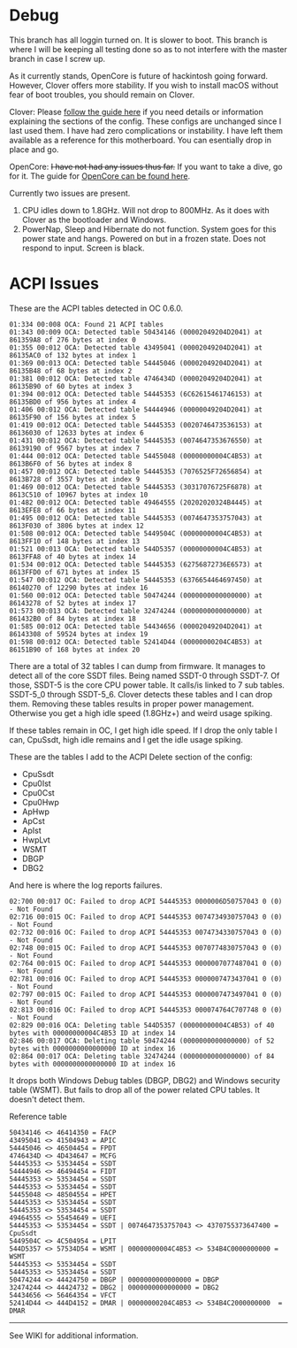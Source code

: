 # Debug

This branch has all loggin turned on. It is slower to boot. This branch is where I will be keeping all testing done so as to not interfere with the master branch in case I screw up.

As it currently stands, OpenCore is future of hackintosh going forward. However, Clover offers more stability. If you wish to install macOS without fear of boot troubles, you should remain on Clover.

Clover: Please [follow the guide here](https://hackintosh.gitbook.io/-r-hackintosh-vanilla-desktop-guide/) if you need details or information explaining the sections of the config. These configs are unchanged since I last used them. I have had zero complications or instability. I have left them available as a reference for this motherboard. You can esentially drop in place and go.

OpenCore: ~~I have not had any issues thus far.~~ If you want to take a dive, go for it. The guide for [OpenCore can be found here](https://dortania.github.io/OpenCore-Desktop-Guide/).

Currently two issues are present. 

1. CPU idles down to 1.8GHz. Will not drop to 800MHz. As it does with Clover as the bootloader and Windows.
2. PowerNap, Sleep and Hibernate do not function. System goes for this power state and hangs. Powered on but in a frozen state. Does not respond to input. Screen is black.

# ACPI Issues

These are the ACPI tables detected in OC 0.6.0.
```
01:334 00:008 OCA: Found 21 ACPI tables
01:343 00:009 OCA: Detected table 50434146 (00002049204D2041) at 861359A8 of 276 bytes at index 0
01:355 00:012 OCA: Detected table 43495041 (00002049204D2041) at 86135AC0 of 132 bytes at index 1
01:369 00:013 OCA: Detected table 54445046 (00002049204D2041) at 86135B48 of 68 bytes at index 2
01:381 00:012 OCA: Detected table 4746434D (00002049204D2041) at 86135B90 of 60 bytes at index 3
01:394 00:012 OCA: Detected table 54445353 (6C62615461746153) at 86135BD0 of 956 bytes at index 4
01:406 00:012 OCA: Detected table 54444946 (00000049204D2041) at 86135F90 of 156 bytes at index 5
01:419 00:012 OCA: Detected table 54445353 (0020746473536153) at 86136030 of 12633 bytes at index 6
01:431 00:012 OCA: Detected table 54445353 (0074647353676550) at 86139190 of 9567 bytes at index 7
01:444 00:012 OCA: Detected table 54455048 (00000000004C4B53) at 8613B6F0 of 56 bytes at index 8
01:457 00:012 OCA: Detected table 54445353 (7076525F72656854) at 8613B728 of 3557 bytes at index 9
01:469 00:012 OCA: Detected table 54445353 (30317076725F6878) at 8613C510 of 10967 bytes at index 10
01:482 00:012 OCA: Detected table 49464555 (20202020324B4445) at 8613EFE8 of 66 bytes at index 11
01:495 00:012 OCA: Detected table 54445353 (0074647353757043) at 8613F030 of 3806 bytes at index 12
01:508 00:012 OCA: Detected table 5449504C (00000000004C4B53) at 8613FF10 of 148 bytes at index 13
01:521 00:013 OCA: Detected table 544D5357 (00000000004C4B53) at 8613FFA8 of 40 bytes at index 14
01:534 00:012 OCA: Detected table 54445353 (62756872736E6573) at 8613FFD0 of 671 bytes at index 15
01:547 00:012 OCA: Detected table 54445353 (6376654464697450) at 86140270 of 12290 bytes at index 16
01:560 00:012 OCA: Detected table 50474244 (0000000000000000) at 86143278 of 52 bytes at index 17
01:573 00:013 OCA: Detected table 32474244 (0000000000000000) at 861432B0 of 84 bytes at index 18
01:585 00:012 OCA: Detected table 54434656 (00002049204D2041) at 86143308 of 59524 bytes at index 19
01:598 00:012 OCA: Detected table 52414D44 (00000000204C4B53) at 86151B90 of 168 bytes at index 20
```
There are a total of 32 tables I can dump from firmware. It manages to detect all of the core SSDT files. Being named SSDT-0 through SSDT-7. Of those, SSDT-5 is the core CPU power table. It calls/is linked to 7 sub tables. SSDT-5_0 through SSDT-5_6. Clover detects these tables and I can drop them. Removing these tables results in proper power management. Otherwise you get a high idle speed (1.8GHz+) and weird usage spiking.

If these tables remain in OC, I get high idle speed. If I drop the only table I can, CpuSsdt, high idle remains and I get the idle usage spiking.

These are the tables I add to the ACPI Delete section of the config:

- CpuSsdt
- Cpu0Ist
- Cpu0Cst
- Cpu0Hwp
- ApHwp
- ApCst
- ApIst
- HwpLvt
- WSMT
- DBGP
- DBG2

And here is where the log reports failures.
```
02:700 00:017 OC: Failed to drop ACPI 54445353 0000006D50757043 0 (0) - Not Found
02:716 00:015 OC: Failed to drop ACPI 54445353 0074734930757043 0 (0) - Not Found
02:732 00:016 OC: Failed to drop ACPI 54445353 0074734330757043 0 (0) - Not Found
02:748 00:015 OC: Failed to drop ACPI 54445353 0070774830757043 0 (0) - Not Found
02:764 00:015 OC: Failed to drop ACPI 54445353 0000007077487041 0 (0) - Not Found
02:781 00:016 OC: Failed to drop ACPI 54445353 0000007473437041 0 (0) - Not Found
02:797 00:015 OC: Failed to drop ACPI 54445353 0000007473497041 0 (0) - Not Found
02:813 00:016 OC: Failed to drop ACPI 54445353 000074764C707748 0 (0) - Not Found
02:829 00:016 OCA: Deleting table 544D5357 (00000000004C4B53) of 40 bytes with 00000000004C4B53 ID at index 14
02:846 00:017 OCA: Deleting table 50474244 (0000000000000000) of 52 bytes with 0000000000000000 ID at index 16
02:864 00:017 OCA: Deleting table 32474244 (0000000000000000) of 84 bytes with 0000000000000000 ID at index 16
```
It drops both Windows Debug tables (DBGP, DBG2) and Windows security table (WSMT). But fails to drop all of the power related CPU tables. It doesn't detect them.

Reference table
```
50434146 <> 46414350 = FACP
43495041 <> 41504943 = APIC
54445046 <> 46504454 = FPDT
4746434D <> 4D434647 = MCFG
54445353 <> 53534454 = SSDT
54444946 <> 46494454 = FIDT
54445353 <> 53534454 = SSDT
54445353 <> 53534454 = SSDT
54455048 <> 48504554 = HPET
54445353 <> 53534454 = SSDT
54445353 <> 53534454 = SSDT
49464555 <> 55454649 = UEFI
54445353 <> 53534454 = SSDT | 0074647353757043 <> 4370755373647400 = CpuSsdt
5449504C <> 4C504954 = LPIT
544D5357 <> 57534D54 = WSMT | 00000000004C4B53 <> 534B4C0000000000 = WSMT
54445353 <> 53534454 = SSDT
54445353 <> 53534454 = SSDT
50474244 <> 44424750 = DBGP | 0000000000000000 = DBGP
32474244 <> 44424732 = DBG2 | 0000000000000000 = DBG2
54434656 <> 56464354 = VFCT
52414D44 <> 444D4152 = DMAR | 00000000204C4B53 <> 534B4C2000000000  = DMAR
```
---

See WIKI for additional information.
